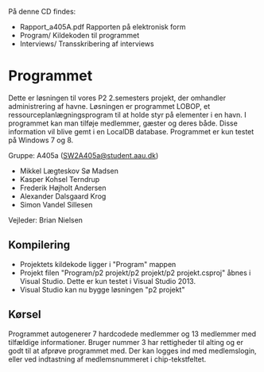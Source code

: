 På denne CD findes:

* Rapport_a405A.pdf Rapporten på elektronisk form
* Program/ Kildekoden til programmet
* Interviews/ Transskribering af interviews

Programmet
==========

Dette er løsningen til vores P2 2.semesters projekt, der omhandler administrering af havne. Løsningen er programmet LOBOP, et ressourceplanlægningsprogram til at holde styr på elementer i en havn. I programmet kan man tilføje medlemmer, gæster og deres både. Disse information vil blive gemt i en LocalDB database.  Programmet er kun testet på Windows 7 og 8.

Gruppe: A405a (SW2A405a@student.aau.dk)
* Mikkel Lægteskov Sø Madsen
* Kasper Kohsel Terndrup
* Frederik Højholt Andersen
* Alexander Dalsgaard Krog
* Simon Vandel Sillesen

Vejleder: Brian Nielsen

Kompilering
-----------
* Projektets kildekode ligger i "Program" mappen
* Projekt filen "Program/p2 projekt/p2 projekt/p2 projekt.csproj" åbnes i Visual Studio. Dette er kun testet i Visual Studio 2013.
* Visual Studio kan nu bygge løsningen "p2 projekt"

Kørsel
------
Programmet autogenerer 7 hardcodede medlemmer og 13 medlemmer med tilfældige informationer. Bruger nummer 3 har rettigheder til alting og er godt til at afprøve programmet med. Der kan logges ind med medlemslogin, eller ved indtastning af medlemsnummeret i chip-tekstfeltet.